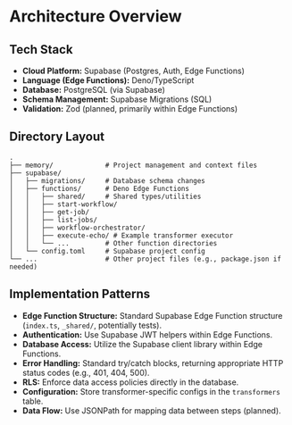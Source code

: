 # Architecture Overview

## Tech Stack

- **Cloud Platform:** Supabase (Postgres, Auth, Edge Functions)
- **Language (Edge Functions):** Deno/TypeScript
- **Database:** PostgreSQL (via Supabase)
- **Schema Management:** Supabase Migrations (SQL)
- **Validation:** Zod (planned, primarily within Edge Functions)

## Directory Layout

```
.
├── memory/             # Project management and context files
├── supabase/
│   ├── migrations/     # Database schema changes
│   ├── functions/      # Deno Edge Functions
│   │   ├── shared/     # Shared types/utilities
│   │   ├── start-workflow/
│   │   ├── get-job/
│   │   ├── list-jobs/
│   │   ├── workflow-orchestrator/
│   │   ├── execute-echo/ # Example transformer executor
│   │   └── ...         # Other function directories
│   └── config.toml     # Supabase project config
└── ...                 # Other project files (e.g., package.json if needed)
```

## Implementation Patterns

- **Edge Function Structure:** Standard Supabase Edge Function structure (`index.ts`, `_shared/`, potentially tests).
- **Authentication:** Use Supabase JWT helpers within Edge Functions.
- **Database Access:** Utilize the Supabase client library within Edge Functions.
- **Error Handling:** Standard try/catch blocks, returning appropriate HTTP status codes (e.g., 401, 404, 500).
- **RLS:** Enforce data access policies directly in the database.
- **Configuration:** Store transformer-specific configs in the `transformers` table.
- **Data Flow:** Use JSONPath for mapping data between steps (planned). 